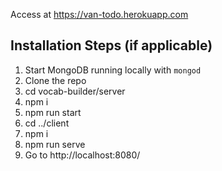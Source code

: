 Access at https://van-todo.herokuapp.com

## Installation Steps (if applicable)

1. Start MongoDB running locally with `mongod`
2. Clone the repo
3. cd vocab-builder/server
4. npm i
5. npm run start
6. cd ../client
7. npm i
8. npm run serve
9. Go to http://localhost:8080/
